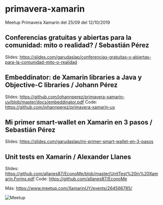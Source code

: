 # primavera-xamarin
Meetup Primavera Xamarin del 25/09 del 12/10/2019

## Conferencias gratuitas y abiertas para la comunidad: mito o realidad? / Sebastián Pérez

Slides: https://slides.com/garudaslap/conferencias-gratuitas-y-abiertas-para-la-comunidad-mito-o-realidad

## Embeddinator: de Xamarin libraries a Java y Objective-C libraries / Johann Pérez

Slides: https://github.com/johannperez/primavera-xamarin-uy/blob/master/docs/embeddinator.pdf
Code: https://github.com/johannperez/primavera-xamarin-uy

## Mi primer smart-wallet en Xamarin en 3 pasos / Sebastián Pérez

Slides: https://slides.com/garudaslap/mi-primer-smart-wallet-en-3-pasos

## Unit tests en Xamarin / Alexander Llanes

Slides: https://github.com/allanes87/EconoMe/blob/master/UnitTest%20in%20Xamarin.Forms.pdf
Code: https://github.com/allanes87/EconoMe

Más: https://www.meetup.com/XamarinUY/events/264566785/

![Meetup](https://secure.meetupstatic.com/photos/event/d/3/f/3/highres_485154259.jpeg)

